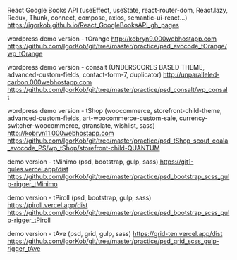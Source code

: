 React Google Books API (useEffect, useState, react-router-dom, React.lazy, Redux, Thunk, connect, compose, axios, semantic-ui-react...)
https://igorkob.github.io/React_GoogleBooksAPI_gh_pages

wordpress demo version - tOrange
http://kobryn9.000webhostapp.com
https://github.com/IgorKob/git/tree/master/practice/psd_avocode_tOrange/wp_tOrange


wordpress demo version - consalt (UNDERSCORES BASED THEME, advanced-custom-fields, contact-form-7, duplicator)
http://unparalleled-carbon.000webhostapp.com
https://github.com/IgorKob/git/tree/master/practice/psd_consalt/wp_consalt


wordpress demo version - tShop (woocommerce, storefront-child-theme, advanced-custom-fields, art-woocommerce-custom-sale, currency-switcher-woocommerce, gtranslate, wishlist, sass)
http://kobryn11.000webhostapp.com
https://github.com/IgorKob/git/tree/master/practice/psd_tShop_scout_coala_avocode_PS/wp_tShop/storefront-child-QUANTUM


demo version - tMinimo (psd, bootstrap, gulp, sass)
https://git1-gules.vercel.app/dist
https://github.com/IgorKob/git/tree/master/practice/psd_bootstrap_scss_gulp-rigger_tMinimo


demo version - tPiroll (psd, bootstrap, gulp, sass)
https://piroll.vercel.app/dist
https://github.com/IgorKob/git/tree/master/practice/psd_bootstrap_scss_gulp-rigger_tPiroll


demo version - tAve (psd, grid, gulp, sass)
https://grid-ten.vercel.app/dist
https://github.com/IgorKob/git/tree/master/practice/psd_grid_scss_gulp-rigger_tAve
